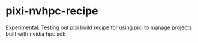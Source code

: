 # pixi-nvhpc-recipe
Experimental: Testing out pixi build recipe for using pixi to manage projects built with nvidia hpc sdk
